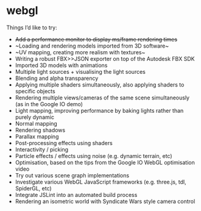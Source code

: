 webgl
=====

Things I’d like to try:

* ~~Add a performance monitor to display ms/frame rendering times~~
* ~Loading and rendering models imported from 3D software~
* ~UV mapping, creating more realism with textures~
* Writing a robust FBX>>JSON exporter on top of the Autodesk FBX SDK
* Imported 3D models with animations
* Multiple light sources + visualising the light sources
* Blending and alpha transparency
* Applying multiple shaders simultaneously, also applying shaders to specific objects
* Rendering multiple views/cameras of the same scene simultaneously (as in the Google IO demo)
* Light mapping, improving performance by baking lights rather than purely dynamic
* Normal mapping
* Rendering shadows
* Parallax mapping
* Post-processing effects using shaders
* Interactivity / picking
* Particle effects / effects using noise (e.g. dynamic terrain, etc)
* Optimisation, based on the tips from the Google IO WebGL optimisation video
* Try out various scene graph implementations
* Investigate various WebGL JavaScript frameworks (e.g. three.js, tdl, SpiderGL, etc)
* Integrate JSLint into an automated build process
* Rendering an isometric world with Syndicate Wars style camera control